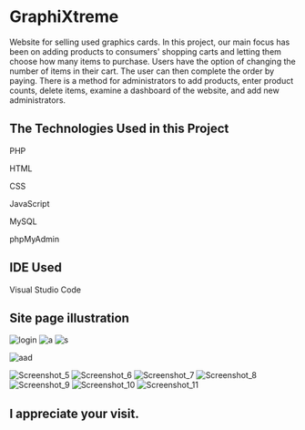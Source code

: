 # GraphiXtreme
Website for selling used graphics cards.
In this project, our main focus has been on adding products to consumers' shopping carts and letting them choose how many items to purchase. Users have the option of changing the number of items in their cart. The user can then complete the order by paying. There is a method for administrators to add products, enter product counts, delete items, examine a dashboard of the website, and add new administrators.


<h2>The Technologies Used in this Project</h2>


PHP

HTML

CSS

JavaScript

MySQL

phpMyAdmin


<h2>IDE Used</h2>

Visual Studio Code


<h2>Site page illustration</h2>


![login](https://user-images.githubusercontent.com/119785977/215799612-1981f7b4-ac9c-4bc4-bc4e-16b4241af4f6.jpg) 
![a](https://user-images.githubusercontent.com/119785977/215805019-cec33bc5-1109-4c07-af9d-93a0b2543704.jpg)
![s](https://user-images.githubusercontent.com/119785977/215805924-79b89a1f-e850-451b-a53a-89475f08a543.jpg)



![aad](https://user-images.githubusercontent.com/119785977/215810160-8afe86f5-d5f2-4d61-baf9-0e145f0fbcdd.jpg)





![Screenshot_5](https://user-images.githubusercontent.com/119785977/215801636-5639d4dc-d9bf-495a-ba43-244213855364.jpg)
![Screenshot_6](https://user-images.githubusercontent.com/119785977/215801647-e5dabc6f-6a38-42ee-b742-f4140af6a534.jpg)
![Screenshot_7](https://user-images.githubusercontent.com/119785977/215801655-4765a65f-8ed8-410e-9f3e-e62580a52c99.jpg)
![Screenshot_8](https://user-images.githubusercontent.com/119785977/215801660-b203d24a-6308-48d9-a1aa-14fd3ea715b3.jpg)
![Screenshot_9](https://user-images.githubusercontent.com/119785977/215801663-2f30dff8-7a7c-433f-8560-a71f8e75e688.jpg)
![Screenshot_10](https://user-images.githubusercontent.com/119785977/215801670-788d0201-4e8e-4b2b-a9d2-0a0f7c256921.jpg)
![Screenshot_11](https://user-images.githubusercontent.com/119785977/215806875-4ead84cb-2c60-48a5-9425-4014b95615d0.jpg)



<h2>I appreciate your visit.</h2>
